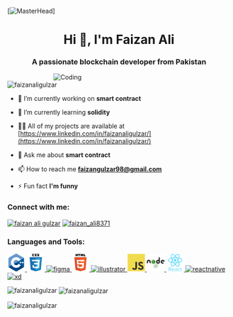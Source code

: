 [![MasterHead](https://www.google.com/url?sa=i&url=https%3A%2F%2Fstock.adobe.com%2F194010093&psig=AOvVaw0z96VDJ_BSh58PKlPkcBwv&ust=1717421283036000&source=images&cd=vfe&opi=89978449&ved=0CBUQjRxqFwoTCJjV0ICDvYYDFQAAAAAdAAAAABAK)]

<h1 align="center">Hi 👋, I'm Faizan Ali</h1>
<h3 align="center">A passionate blockchain developer from Pakistan</h3>
<img align="right" alt="Coding" width="400" src="https://www.google.com/url?sa=i&url=https%3A%2F%2Ficonscout.com%2Flottie-animation%2Fmale-programmer-doing-coding-work-9560195&psig=AOvVaw0966PfC6eEzIQPg47oXush&ust=1717419934314000&source=images&cd=vfe&opi=89978449&ved=0CBQQjRxqFwoTCND81_39vIYDFQAAAAAdAAAAABAE">


<p align="left"> <img src="https://komarev.com/ghpvc/?username=faizanaligulzar&label=Profile%20views&color=0e75b6&style=flat" alt="faizanaligulzar" /> </p>

- 🔭 I’m currently working on **smart contract**

- 🌱 I’m currently learning **solidity**

- 👨‍💻 All of my projects are available at [https://www.linkedin.com/in/faizanaligulzar/](https://www.linkedin.com/in/faizanaligulzar/)

- 💬 Ask me about **smart contract**

- 📫 How to reach me **faizangulzar98@gmail.com**

- ⚡ Fun fact **I'm funny**

<h3 align="left">Connect with me:</h3>
<p align="left">
<a href="https://linkedin.com/in/faizan ali gulzar" target="blank"><img align="center" src="https://raw.githubusercontent.com/rahuldkjain/github-profile-readme-generator/master/src/images/icons/Social/linked-in-alt.svg" alt="faizan ali gulzar" height="30" width="40" /></a>
<a href="https://instagram.com/faizan_ali8371" target="blank"><img align="center" src="https://raw.githubusercontent.com/rahuldkjain/github-profile-readme-generator/master/src/images/icons/Social/instagram.svg" alt="faizan_ali8371" height="30" width="40" /></a>
</p>

<h3 align="left">Languages and Tools:</h3>
<p align="left"> <a href="https://www.w3schools.com/cpp/" target="_blank" rel="noreferrer"> <img src="https://raw.githubusercontent.com/devicons/devicon/master/icons/cplusplus/cplusplus-original.svg" alt="cplusplus" width="40" height="40"/> </a> <a href="https://www.w3schools.com/css/" target="_blank" rel="noreferrer"> <img src="https://raw.githubusercontent.com/devicons/devicon/master/icons/css3/css3-original-wordmark.svg" alt="css3" width="40" height="40"/> </a> <a href="https://www.figma.com/" target="_blank" rel="noreferrer"> <img src="https://www.vectorlogo.zone/logos/figma/figma-icon.svg" alt="figma" width="40" height="40"/> </a> <a href="https://www.w3.org/html/" target="_blank" rel="noreferrer"> <img src="https://raw.githubusercontent.com/devicons/devicon/master/icons/html5/html5-original-wordmark.svg" alt="html5" width="40" height="40"/> </a> <a href="https://www.adobe.com/in/products/illustrator.html" target="_blank" rel="noreferrer"> <img src="https://www.vectorlogo.zone/logos/adobe_illustrator/adobe_illustrator-icon.svg" alt="illustrator" width="40" height="40"/> </a> <a href="https://developer.mozilla.org/en-US/docs/Web/JavaScript" target="_blank" rel="noreferrer"> <img src="https://raw.githubusercontent.com/devicons/devicon/master/icons/javascript/javascript-original.svg" alt="javascript" width="40" height="40"/> </a> <a href="https://nodejs.org" target="_blank" rel="noreferrer"> <img src="https://raw.githubusercontent.com/devicons/devicon/master/icons/nodejs/nodejs-original-wordmark.svg" alt="nodejs" width="40" height="40"/> </a> <a href="https://reactjs.org/" target="_blank" rel="noreferrer"> <img src="https://raw.githubusercontent.com/devicons/devicon/master/icons/react/react-original-wordmark.svg" alt="react" width="40" height="40"/> </a> <a href="https://reactnative.dev/" target="_blank" rel="noreferrer"> <img src="https://reactnative.dev/img/header_logo.svg" alt="reactnative" width="40" height="40"/> </a> <a href="https://www.adobe.com/products/xd.html" target="_blank" rel="noreferrer"> <img src="https://cdn.worldvectorlogo.com/logos/adobe-xd.svg" alt="xd" width="40" height="40"/> </a> </p>

<p><img align="left" src="https://github-readme-stats.vercel.app/api/top-langs?username=faizanaligulzar&show_icons=true&locale=en&layout=compact" alt="faizanaligulzar" /></p>

<p>&nbsp;<img align="center" src="https://github-readme-stats.vercel.app/api?username=faizanaligulzar&show_icons=true&locale=en" alt="faizanaligulzar" /></p>

<p><img align="center" src="https://github-readme-streak-stats.herokuapp.com/?user=faizanaligulzar&" alt="faizanaligulzar" /></p>
